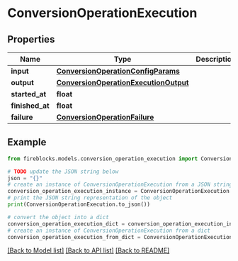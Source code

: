 # ConversionOperationExecution


## Properties

Name | Type | Description | Notes
------------ | ------------- | ------------- | -------------
**input** | [**ConversionOperationConfigParams**](ConversionOperationConfigParams.md) |  | 
**output** | [**ConversionOperationExecutionOutput**](ConversionOperationExecutionOutput.md) |  | [optional] 
**started_at** | **float** |  | 
**finished_at** | **float** |  | [optional] 
**failure** | [**ConversionOperationFailure**](ConversionOperationFailure.md) |  | [optional] 

## Example

```python
from fireblocks.models.conversion_operation_execution import ConversionOperationExecution

# TODO update the JSON string below
json = "{}"
# create an instance of ConversionOperationExecution from a JSON string
conversion_operation_execution_instance = ConversionOperationExecution.from_json(json)
# print the JSON string representation of the object
print(ConversionOperationExecution.to_json())

# convert the object into a dict
conversion_operation_execution_dict = conversion_operation_execution_instance.to_dict()
# create an instance of ConversionOperationExecution from a dict
conversion_operation_execution_from_dict = ConversionOperationExecution.from_dict(conversion_operation_execution_dict)
```
[[Back to Model list]](../README.md#documentation-for-models) [[Back to API list]](../README.md#documentation-for-api-endpoints) [[Back to README]](../README.md)


